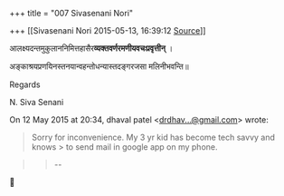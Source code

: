 +++
title = "007 Sivasenani Nori"

+++
[[Sivasenani Nori	2015-05-13, 16:39:12 [Source](https://groups.google.com/g/bvparishat/c/vP3wu-_VQDc)]]



आलक्ष्यदन्तमुकुलाननिमित्तहासैर**व्यक्तवर्णरमणीयवचःप्रवृत्तीन्** ।

अङ्काश्रयप्रणयिनस्तनयान्वहन्तोधन्यास्तदङ्गरजसा मलिनीभवन्ति॥

  

Regards

N. Siva Senani

  

On 12 May 2015 at 20:34, dhaval patel \<[drdhav...@gmail.com]()\> wrote:  

> Sorry for inconvenience. My 3 yr kid has become tech savvy and knows > to send mail in google app on my phone.

> 
> > 
> > --  
> > 
> > 



